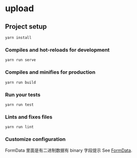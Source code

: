# upload

## Project setup

```
yarn install
```

### Compiles and hot-reloads for development

```
yarn run serve
```

### Compiles and minifies for production

```
yarn run build
```

### Run your tests

```
yarn run test
```

### Lints and fixes files

```
yarn run lint
```

### Customize configuration

FormData 里面是有二进制数据有 binary 字段提示
See [FormData](https://user-gold-cdn.xitu.io/2020/3/29/171253cda79457ce?imageView2/0/w/1280/h/960/format/webp/ignore-error/1).
